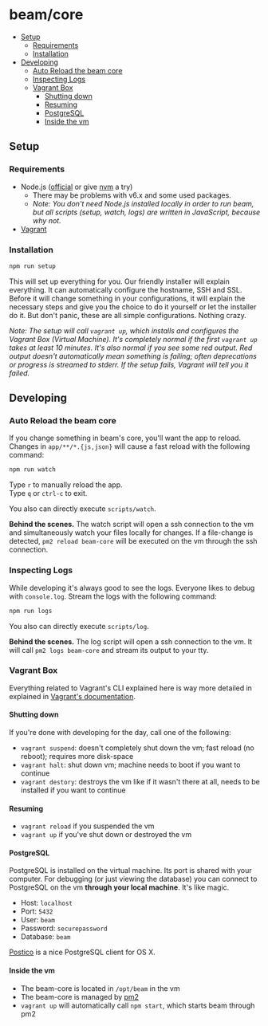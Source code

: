 # beam/core

<!-- TOC depthFrom:2 depthTo:6 withLinks:1 updateOnSave:1 orderedList:0 -->

- [Setup](#setup)
	- [Requirements](#requirements)
	- [Installation](#installation)
- [Developing](#developing)
	- [Auto Reload the beam core](#auto-reload-the-beam-core)
	- [Inspecting Logs](#inspecting-logs)
	- [Vagrant Box](#vagrant-box)
		- [Shutting down](#shutting-down)
		- [Resuming](#resuming)
		- [PostgreSQL](#postgresql)
		- [Inside the vm](#inside-the-vm)

<!-- /TOC -->

## Setup

### Requirements

* Node.js ([official](https://nodejs.org/en/) or give [nvm](https://github.com/creationix/nvm) a try)
  * There may be problems with v6.x and some used packages.
  * *Note: You don't need Node.js installed locally in order to run beam, but all scripts (setup, watch, logs) are written in JavaScript, because why not.*
* [Vagrant](https://www.vagrantup.com/)

### Installation

```sh
npm run setup
```

This will set up everything for you. Our friendly installer will explain everything. It can automatically configure the hostname, SSH and SSL. Before it will change something in your configurations, it will explain the necessary steps and give you the choice to do it yourself or let the installer do it. But don't panic, these are all simple configurations. Nothing crazy.

*Note: The setup will call `vagrant up`, which installs and configures the Vagrant Box (Virtual Machine). It's completely normal if the first `vagrant up` takes at least 10 minutes. It's also normal if you see some red output. Red output doesn't automatically mean something is failing; often deprecations or progress is streamed to stderr. If the setup fails, Vagrant will tell you it failed.*

## Developing

### Auto Reload the beam core

If you change something in beam's core, you'll want the app to reload. Changes in `app/**/*.{js,json}` will cause a fast reload with the following command:

```sh
npm run watch
```

Type `r` to manually reload the app.  
Type `q` or `ctrl-c` to exit.

You also can directly execute `scripts/watch`.

**Behind the scenes.** The watch script will open a ssh connection to the vm and simultaneously watch your files locally for changes. If a file-change is detected, `pm2 reload beam-core` will be executed on the vm through the ssh connection.

### Inspecting Logs

While developing it's always good to see the logs. Everyone likes to debug with `console.log`. Stream the logs with the following command:

```sh
npm run logs
```

You also can directly execute `scripts/log`.

**Behind the scenes.** The log script will open a ssh connection to the vm. It will call `pm2 logs beam-core` and stream its output to your tty.

### Vagrant Box

Everything related to Vagrant's CLI explained here is way more detailed in explained in [Vagrant's documentation](https://www.vagrantup.com/docs/cli/).

#### Shutting down

If you're done with developing for the day, call one of the following:

* `vagrant suspend`: doesn't completely shut down the vm; fast reload (no reboot); requires more disk-space
* `vagrant halt`: shut down vm; machine needs to boot if you want to continue
* `vagrant destory`: destroys the vm like if it wasn't there at all, needs to be installed if you want to continue

#### Resuming

* `vagrant reload` if you suspended the vm
* `vagrant up` if you've shut down or destroyed the vm

#### PostgreSQL

PostgreSQL is installed on the virtual machine. Its port is shared with your computer. For debugging (or just viewing the database) you can connect to PostgreSQL on the vm **through your local machine**. It's like magic.

  * Host: `localhost`
  * Port: `5432`
  * User: `beam`
  * Password: `securepassword`
  * Database: `beam`

[Postico](https://eggerapps.at/postico/) is a nice PostgreSQL client for OS X.

#### Inside the vm

* The beam-core is located in `/opt/beam` in the vm
* The beam-core is managed by [pm2](https://github.com/Unitech/pm2)
* `vagrant up` will automatically call `npm start`, which starts beam through pm2
